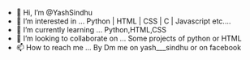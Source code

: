 - 👋 Hi, I’m @YashSindhu
- 👀 I’m interested in ... Python | HTML | CSS | C | Javascript etc....
- 🌱 I’m currently learning ... Python,HTML,CSS
- 💞️ I’m looking to collaborate on ... Some projects of python or HTML
- 📫 How to reach me ... By Dm me on yash___sindhu or on facebook

<!---
YashSindhu/YashSindhu is a ✨ special ✨ repository because its `README.md` (this file) appears on your GitHub profile.
You can click the Preview link to take a look at your changes.
--->
